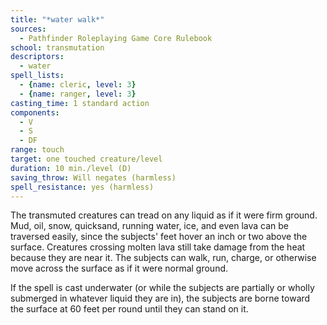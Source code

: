 ```yaml
---
title: "*water walk*"
sources:
  - Pathfinder Roleplaying Game Core Rulebook
school: transmutation
descriptors:
  - water
spell_lists:
  - {name: cleric, level: 3}
  - {name: ranger, level: 3}
casting_time: 1 standard action
components:
  - V
  - S
  - DF
range: touch
target: one touched creature/level
duration: 10 min./level (D)
saving_throw: Will negates (harmless)
spell_resistance: yes (harmless)
---
```


The transmuted creatures can tread on any liquid as if it were firm ground. Mud, oil, snow, quicksand, running water, ice, and even lava can be traversed easily, since the subjects' feet hover an inch or two above the surface. Creatures crossing molten lava still take damage from the heat because they are near it. The subjects can walk, run, charge, or otherwise move across the surface as if it were normal ground.

If the spell is cast underwater (or while the subjects are partially or wholly submerged in whatever liquid they are in), the subjects are borne toward the surface at 60 feet per round until they can stand on it.

